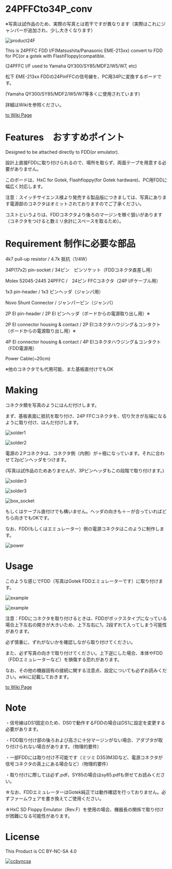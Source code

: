 # 24PFFCto34P_conv

※写真は試作品のため、実際の写真とは若干ですが異なります（実際はこれにジャンパーが追加され、少し大きくなります）

![product24F](https://github.com/marucome09/24PFFCto34P_conv/blob/master/product24f.JPG )

This is 24PFFC FDD I/F(Matsushita/Panasonic EME-213xx) convert to FDD for PC(or a gotek with FlashFloppy)compatible.

(24PFFC I/F used to Yamaha QY300/SY85/MDF2/W5/W7, etc)

松下 EME-213xx FDDの24PinFFCの信号線を、PC用34Pに変換するボードです。

(Yamaha QY300/SY85/MDF2/W5/W7等多くに使用されています)

詳細はWikiを参照ください。

[to Wiki Page](../../wiki)

# Features　おすすめポイント
Designed to be attached directly to FDD(or emulator).

設計上直接FDDに取り付けられるので、場所を取らず、両面テープを用意する必要がありません。

このボードは、HxC for Gotek, Flashfloppy(for Gotek hardware)、PC用FDDに幅広く対応します。

注意：スイッチサイエンス様より発売する製品版につきましては、写真にあります電源部のコネクタはオミットされておりますのでご了承ください。

コストというよりは、FDDコネクタより後ろのマージンを稼ぐ狙いがあります（コネクタをつけると数ミリ余計にスペースを取るため）。

# Requirement 制作に必要な部品

4k7 pull-up resistor / 4.7k 抵抗（1/4W）

34P(17x2) pin-socket / 34ピン　ピンソケット（FDDコネクタ直差し用）

Molex 52045-2445 24PFFC /　24ピン FFCコネクタ（24P I/Fケーブル用）

1x3 pin-header / 1x3 ピンヘッダ（ジャンパ用）

Novo Shunt Connector / ジャンパーピン（ジャンパ）

2P EI pin-header / 2P EI ピンヘッダ（ボードからの電源取り出し用）※

2P EI connector housing & contact / 2P EIコネクタハウジング＆コンタクト（ボードからの電源取り出し用）※

4P EI connector housing & contact / 4P EIコネクタハウジング＆コンタクト（FDD電源用）

Power Cable(~20cm)

※他のコネクタでも代用可能、また基板直付けでもOK

# Making

コネクタ類を写真のようにはんだ付けします。

まず、基板表面に抵抗を取り付け、24P FFCコネクタを、切り欠きが左端になるように取り付け、はんだ付けします。

![solder1](https://github.com/marucome09/24PFFCto34P_conv/blob/master/solder1.JPG )

![solder2](https://github.com/marucome09/24PFFCto34P_conv/blob/master/solder2.JPG )

電源の２Pコネクタは、コネクタ側（内側）が＋極になっています。それに合わせて2pピンヘッダをつけます。

(写真は試作品のためありませんが、3Pピンヘッダもこの段階で取り付けます。)

![solder3](https://github.com/marucome09/24PFFCto34P_conv/blob/master/solder3.JPG )

![solder3](https://github.com/marucome09/24PFFCto34P_conv/blob/master/solder4.JPG )

![box_socket](https://github.com/marucome09/24PFFCto34P_conv/blob/master/box_socket.JPG )

もしくはケーブル直付けでも構いません。ヘッダの向きも＋－が合っていればどちら向きでもOKです。

なお、FDD(もしくはエミュレーター）側の電源コネクタはこのように制作します。

![power](https://github.com/marucome09/24PFFCto34P_conv/blob/master/FDD_power.jpg )

# Usage

このような感じでFDD（写真はGotek FDDエミュレーターです）に取り付けます。

![example](https://github.com/marucome09/24PFFCto34P_conv/blob/master/fit_example.JPG )

![example](https://github.com/marucome09/24PFFCto34P_conv/blob/master/fit_example2.JPG )

注意：FDDにコネクタを取り付けるときは、FDDがボックスタイプになっている場合上下左右の開きが大きいため、上下左右に1，2段ずれて入ってしまう可能性があります。

必ず慎重に、ずれがないかを確認しながら取り付けてください。

また、必ず写真の向きで取り付けてください。上下逆にした場合、本体やFDD（FDDエミュレーターなど）を損傷する恐れがあります。

なお、その他の機器固有の接続に関する注意点、設定についても必ずお読みください。wikiに記載しておきます。

[to Wiki Page](../../wiki)

# Note

・信号線はDS1固定のため、DS0で動作するFDDの場合はDS1に設定を変更する必要があります。

・FDD取り付け部の後ろおよび高さに十分マージンがない場合、アダプタが取り付けられない場合があります。（物理的要件）

・一部FDDには取り付け不可能です（ミツミ D353M3Dなど、電源コネクタが信号コネクタの真上にある場合など）（物理的要件）

・取り付けに際しては必ず.pdf、SY85の場合はsy85.pdfも併せてお読みください。

☆なお、FDDエミュレーターはGotek純正では動作確認を行っておりません。必ずファームウェアを書き換えてご使用ください。

☆HxC SD Floppy Emulator（Rev.F）を使用の場合、機器長の関係で取り付けが困難になる可能性があります。

# License

This Product is CC BY-NC-SA 4.0

[![ccbyncsa](https://komtmt.files.wordpress.com/2015/04/by-nc-sa.png?w=150&h=52)](https://creativecommons.org/licenses/by-nc-sa/4.0/deed.ja) 






